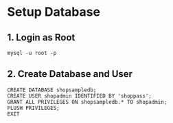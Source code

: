 # Setup Database

## 1. Login as Root

```
mysql -u root -p
```

## 2. Create Database and User

```mysql-psql
CREATE DATABASE shopsampledb;
CREATE USER shopadmin IDENTIFIED BY 'shoppass';
GRANT ALL PRIVILEGES ON shopsampledb.* TO shopadmin;
FLUSH PRIVILEGES;
EXIT

```